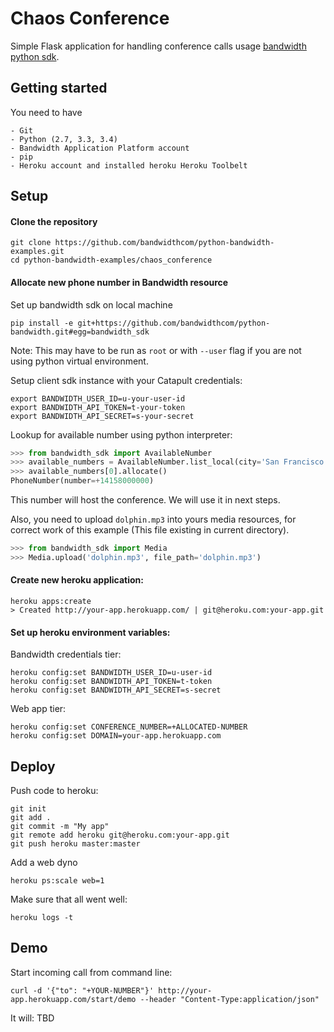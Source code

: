 # Chaos Conference

Simple Flask application for handling conference calls usage  [bandwidth python sdk](https://github.com/bandwidthcom/python-bandwidth).


## Getting started
You need to have

    - Git
    - Python (2.7, 3.3, 3.4)
    - Bandwidth Application Platform account
    - pip
    - Heroku account and installed heroku Heroku Toolbelt


## Setup

#### Clone the repository

```console
git clone https://github.com/bandwidthcom/python-bandwidth-examples.git
cd python-bandwidth-examples/chaos_conference
```
#### Allocate new phone number in Bandwidth resource

Set up bandwidth sdk on local machine
```console
pip install -e git+https://github.com/bandwidthcom/python-bandwidth.git#egg=bandwidth_sdk
```
Note: This may have to be run as `root` or with `--user` flag if you are not using python virtual environment.


Setup client sdk instance with your Catapult credentials:
```console
export BANDWIDTH_USER_ID=u-your-user-id
export BANDWIDTH_API_TOKEN=t-your-token
export BANDWIDTH_API_SECRET=s-your-secret
```
Lookup for available number using python interpreter:
```python
>>> from bandwidth_sdk import AvailableNumber
>>> available_numbers = AvailableNumber.list_local(city='San Francisco', state='CA')
>>> available_numbers[0].allocate()
PhoneNumber(number=+14158000000)
```
This number will host the conference. We will use it in next steps.

Also, you need to upload `dolphin.mp3` into yours media resources, for correct work of this example (This file existing in current directory).
```python
>>> from bandwidth_sdk import Media
>>> Media.upload('dolphin.mp3', file_path='dolphin.mp3')
```

#### Create new heroku application:
```console
heroku apps:create
> Created http://your-app.herokuapp.com/ | git@heroku.com:your-app.git
```
#### Set up heroku environment variables:

Bandwidth credentials tier:
```console
heroku config:set BANDWIDTH_USER_ID=u-user-id
heroku config:set BANDWIDTH_API_TOKEN=t-token
heroku config:set BANDWIDTH_API_SECRET=s-secret
```
Web app tier:
```console
heroku config:set CONFERENCE_NUMBER=+ALLOCATED-NUMBER
heroku config:set DOMAIN=your-app.herokuapp.com
```
##  Deploy

Push code to heroku:
```console
git init
git add .
git commit -m "My app"
git remote add heroku git@heroku.com:your-app.git
git push heroku master:master
```

Add a web dyno
```console
heroku ps:scale web=1
```

Make sure that all went well:
```console
heroku logs -t
```

## Demo

Start incoming call from command line:
```console
curl -d '{"to": "+YOUR-NUMBER"}' http://your-app.herokuapp.com/start/demo --header "Content-Type:application/json"
```

It will:
    TBD
